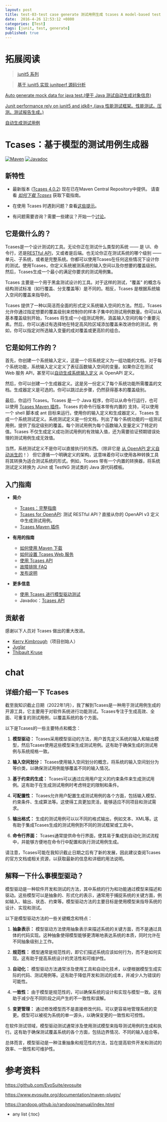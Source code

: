 ```yaml
---
layout: post
title: test-03-test case generate 测试用例生成 tcases A model-based test case generator
date:  2016-4-26 12:53:12 +0800
categories: [Test]
tags: [junit, test, generate]
published: true
---
```


# 拓展阅读

> [junit5 系列](https://houbb.github.io/2018/06/24/junit5-01-hello)

> [基于 junit5 实现 junitperf 源码分析](https://houbb.github.io/2021/07/23/junit-performance-junit5)

[Auto generate mock data for java test.(便于 Java 测试自动生成对象信息)](https://github.com/houbb/data-factory)

[Junit performance rely on junit5 and jdk8+.(java 性能测试框架。性能测试。压测。测试报告生成。)](https://github.com/houbb/junitperf)

[自动生成测试用例](https://github.com/houbb/evosuite-learn)


# Tcases：基于模型的测试用例生成器 #

[![Maven](https://img.shields.io/badge/maven-4.0.2-green.svg)](https://search.maven.org/search?q=tcases-shell)
[![Javadoc](https://img.shields.io/badge/javadoc-4.0.2-green.svg)](https://javadoc.io/doc/org.cornutum.tcases/tcases-shell)

## 新特性 ##
  * 最新版本 ([Tcases 4.0.2](ReleaseNotes.md#402)) 现在已在Maven Central Repository中提供。
    请查看 [*如何下载 Tcases*](HowToDownload.md) 获取下载指南。

  * 在使用 Tcases 时遇到问题？查看[这些提示](./Troubleshooting-FAQs.md)。

  * 有问题需要咨询？需要一些建议？开始一个[讨论](https://github.com/Cornutum/tcases/discussions)。

## 它是做什么的？ ##

Tcases是一个设计测试的工具。无论你正在测试什么类型的系统 —— 是 UI、命令行，还是[RESTful API](tcases-openapi/README.md#tcases-for-openapi-from-rest-ful-to-test-ful)，又或者是后端。也无论你正在测试系统的哪个级别 —— 单元、子系统，或者是完整系统。你都可以使用Tcases在任何这些情况下设计你的测试。使用Tcases，你定义系统被测系统的输入空间以及你想要的覆盖级别。然后，Tcases生成一个最小的满足你要求的测试用例集。

Tcases 主要是一个用于黑盒测试设计的工具。对于这样的测试，"覆盖" 的概念与结构测试标准（如行覆盖、分支覆盖等）是不同的。相反，Tcases 是根据系统输入空间的覆盖来指导的。

Tcases 提供了一种以简洁而全面的形式定义系统输入空间的方法。然后，Tcases 允许你通过指定想要的覆盖级别来控制你的样本子集中的测试用例数量。你可以从基本覆盖级别开始，Tcases 将生成一小组测试用例，涵盖输入空间的每个重要元素。然后，你可以通过有选择地在特定高风险区域添加覆盖来改进你的测试。例如，你可以指定对所选输入变量的成对覆盖或更高阶的组合。

## 它是如何工作的？ ##

首先，你创建一个系统输入定义，这是一个将系统定义为一组功能的文档。对于每个系统功能，系统输入定义定义了表征函数输入空间的变量。如果你正在测试 Web 服务 API，甚至可以[自动生成系统输入定义](tcases-openapi/README.md#tcases-for-openapi-from-rest-ful-to-test-ful)
从 OpenAPI 定义。

然后，你可以创建一个生成器定义。这是另一份定义了每个系统功能所需覆盖的文档。生成器定义是可选的。你可以跳过此步骤，仍然获得基本的覆盖级别。

最后，你运行 Tcases。Tcases 是一个 Java 程序，你可以从命令行运行，也可以使用
[Tcases Maven 插件](http://www.cornutum.org/tcases/docs/tcases-maven-plugin/)。Tcases 的命令行版本带有内置的
支持，可以使用一个 shell 脚本或 ant 目标来运行。使用你的输入定义和生成器定义，Tcases 生成一个系统测试定义。系统测试定义是一份文档，列出了每个系统功能的一组测试用例，提供了指定级别的覆盖。每个测试用例为每个函数输入变量定义了特定的值。Tcases 不仅生成定义成功测试用例的有效输入值，还为需要验证预期错误处理的测试用例生成无效值。

当然，系统测试定义不是你可以直接执行的东西。（除非它是
[从 OpenAPI 定义自动派生的](tcases-openapi/README.md#how-do-you-run-generated-api-test-cases)！）
但它遵循一个明确定义的架构，这意味着你可以使用各种转换工具将其转换为适合测试系统的形式。例如，Tcases 带有一个内置的转换器，将系统测试定义转换为 JUnit 或 TestNG 测试类的 Java 源代码模板。

## 入门指南 ##

  * **简介**
    * [Tcases：完整指南](https://github.com/Cornutum/tcases/blob/master/Tcases-Guide.md#tcases-the-complete-guide)
    * [Tcases for OpenAPI](tcases-openapi/README.md#tcases-for-openapi-from-rest-ful-to-test-ful): 测试 RESTful API？直接从你的 OpenAPI v3 定义中生成测试用例。
    * [Tcases Maven 插件](http://www.cornutum.org/tcases/docs/tcases-maven-plugin/)

  * **有用的指南**
    * [如何使用 Maven 下载](https://github.com/Cornutum/tcases/blob/master/HowToDownload.md)
    * [如何设置 Tcases Web 服务](https://github.com/Cornutum/tcases/blob/master//Tcases-Web-Service.md)
    * [使用 Tcases API](https://github.com/Cornutum/tcases/blob/master//Using-Tcases-API.md)
    * [故障排除 FAQ](https://github.com/Cornutum/tcases/blob/master//Troubleshooting-FAQs.md#troubleshooting-faqs)
    * [发布说明](https://github.com/Cornutum/tcases/blob/master/ReleaseNotes.md)

  * **更多信息**
    * [使用 Tcases 进行模型驱动测试](ModelDrivenTestingForAgileTeams.md)
    * Javadoc：[Tcases API](http://www.cornutum.org/tcases/docs/api/index.html)

## 贡献者 ##

感谢以下人员对 Tcases 做出的重大改进。

  * [Kerry Kimbrough](https://github.com/kerrykimbrough)（项目创始人）
  * [Juglar](https://github.com/juglar)
  * [Thibault Kruse](https://github.com/tkruse)

  

# chat

## 详细介绍一下 Tcases

截至我知识截止日期（2022年1月），我了解到Tcases是一种用于测试用例生成的开源工具，它主要用于对软件系统进行功能测试。Tcases专注于生成高效、全面、可重复的测试用例，以覆盖系统的各个方面。

以下是Tcases的一些主要特点和概念：

1. **模型驱动：** Tcases采用模型驱动的方法，用户首先定义系统的输入和输出模型，然后Tcases使用这些模型来生成测试用例。这有助于确保生成的测试用例与系统规格一致。

2. **输入空间划分：** Tcases使用输入空间划分的概念，将系统的输入空间划分为等价类，以确保测试用例能够覆盖不同的输入情况。

3. **基于约束的生成：** Tcases可以通过应用用户定义的约束条件来生成测试用例。这有助于在生成测试用例时考虑特定的限制和条件。

4. **可配置性：** Tcases允许用户配置生成测试用例的各个方面，包括输入模型、约束条件、生成算法等。这使得工具更加灵活，能够适应不同项目和测试需求。

5. **输出格式：** 生成的测试用例可以以不同的格式输出，例如文本、XML等。这有助于集成Tcases生成的测试用例到不同的测试框架或工具中。

6. **命令行界面：** Tcases通常提供命令行界面，使其易于集成到自动化测试流程中，并能够方便地在命令行中配置和执行测试用例生成。

请注意，Tcases可能在我知识截止日期之后有了新的发展，因此建议查阅Tcases的官方文档或相关资源，以获取最新的信息和详细的用法说明。

## 解释一下什么事模型驱动？

模型驱动是一种软件开发和测试的方法，其中系统的行为和功能通过模型来描述和驱动。这些模型可以是抽象的、形式化的表示，通常用于捕捉系统的关键方面，例如输入、输出、状态、约束等。模型驱动方法的主要目标是使用模型来指导系统的设计、实现和测试。

以下是模型驱动方法的一些关键概念和特点：

1. **抽象表示：** 模型驱动方法使用抽象表示来描述系统的关键方面，而不是通过具体的代码实现。这种抽象使得模型能够更清晰地表达系统的本质，同时允许在不同抽象级别上工作。

2. **规范性：** 模型通常是规范性的，即它们描述系统应该如何行为，而不是如何实现。这有助于提高系统设计的灵活性和可维护性。

3. **自动化：** 模型驱动方法通常涉及使用工具和自动化技术，以便根据模型生成实际的代码、测试用例等。这有助于降低开发和测试的成本，并减少人为错误的可能性。

4. **一致性：** 由于模型是规范性的，可以确保系统的设计和实现与模型一致。这有助于减少在不同阶段之间产生的不一致性和误解。

5. **变更管理：** 通过修改模型而不是直接修改代码，可以更容易地管理系统的变更。模型可以被视为系统的单一源头，以确保变更的一致性和可控性。

在软件测试领域，模型驱动测试通常涉及使用测试模型来指导测试用例的生成和执行。这有助于确保测试覆盖系统的各个方面，包括边界情况、不同的输入组合等。

总体而言，模型驱动是一种注重抽象和规范性的方法，旨在提高软件开发和测试的效率、一致性和可维护性。

# 参考资料

https://github.com/EvoSuite/evosuite

https://www.evosuite.org/documentation/maven-plugin/

https://randoop.github.io/randoop/manual/index.html

* any list
{:toc}
